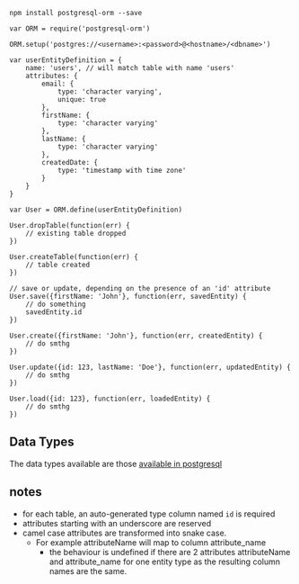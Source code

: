 
``` npm install postgresql-orm --save ```

```
var ORM = require('postgresql-orm')

ORM.setup('postgres://<username>:<password>@<hostname>/<dbname>')

var userEntityDefinition = {
	name: 'users', // will match table with name 'users'
	attributes: {
		email: {
			type: 'character varying',
			unique: true
		},
		firstName: {
			type: 'character varying'
		},
		lastName: {
			type: 'character varying'
		},
		createdDate: {
			type: 'timestamp with time zone'
		}
	}
}

var User = ORM.define(userEntityDefinition)

User.dropTable(function(err) {
	// existing table dropped
})

User.createTable(function(err) {
	// table created
})

// save or update, depending on the presence of an 'id' attribute
User.save({firstName: 'John'}, function(err, savedEntity) {
	// do something
	savedEntity.id
})

User.create({firstName: 'John'}, function(err, createdEntity) {
	// do smthg
})

User.update({id: 123, lastName: 'Doe'}, function(err, updatedEntity) {
	// do smthg
})

User.load({id: 123}, function(err, loadedEntity) {
	// do smthg
})

```

Data Types
----------

The data types available are those [available in postgresql](http://www.postgresql.org/docs/9.3/static/datatype.html)


notes
-----

- for each table, an auto-generated type column named ``id`` is required
- attributes starting with an underscore are reserved
- camel case attributes are transformed into snake case.
  - For example attributeName will map to column attribute_name
	- the behaviour is undefined if there are 2 attributes attributeName and
		attribute_name for one entity type as the resulting column names are the
		same.
